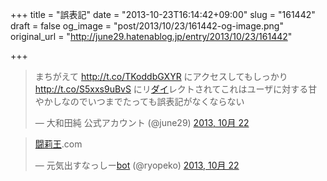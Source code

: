 +++
title = "誤表記"
date = "2013-10-23T16:14:42+09:00"
slug = "161442"
draft = false
og_image = "post/2013/10/23/161442-og-image.png"
original_url = "http://june29.hatenablog.jp/entry/2013/10/23/161442"

+++

<p></p>
<blockquote class="twitter-tweet" lang="ja">
<p>まちがえて <a href="http://t.co/TKoddbGXYR">http://t.co/TKoddbGXYR</a> にアクセスしてもしっかり <a href="http://t.co/S5xxs9uBvS">http://t.co/S5xxs9uBvS</a> にリ<a class="keyword" href="http://d.hatena.ne.jp/keyword/%A5%C0%A5%A4">ダイ</a>レクトされてこれはユーザに対する甘やかしなのでいつまでたっても誤表記がなくならない</p>—  大和田純 公式アカウント (@june29) <a href="https://twitter.com/june29/statuses/392610983488671744">2013, 10月 22</a>
</blockquote>
<script async src="//platform.twitter.com/widgets.js" charset="utf-8"></script><p></p>
<blockquote class="twitter-tweet" lang="ja">
<p><a class="keyword" href="http://d.hatena.ne.jp/keyword/%C6%AE%E8%BD%B2%A6">闘莉王</a>.com</p>— 元気出すなっしー<a class="keyword" href="http://d.hatena.ne.jp/keyword/bot">bot</a> (@ryopeko) <a href="https://twitter.com/ryopeko/statuses/392611147125231616">2013, 10月 22</a>
</blockquote>
<script async src="//platform.twitter.com/widgets.js" charset="utf-8"></script>
